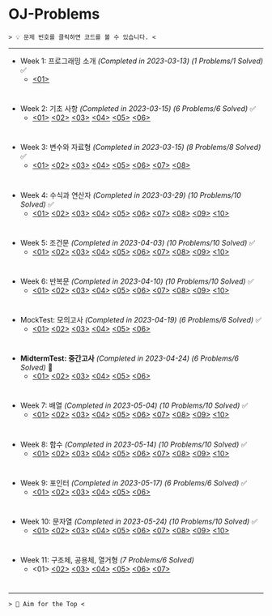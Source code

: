 ﻿# OJ-Problems

```
> 💡 문제 번호를 클릭하면 코드를 볼 수 있습니다. <
```
---
+ Week 1: 프로그래밍 소개 *(Completed in 2023-03-13)* *(1 Problems/1 Solved)* ✅
	+ [<01>](https://github.com/ParrotMan0128/OJ-Problems/blob/ea2684fe0480f35369c310394b6f40bc8639f4c5/Week1/HelloWorld.c)
#
+ Week 2: 기초 사항 *(Completed in 2023-03-15)* *(6 Problems/6 Solved)* ✅
	+ [<01>](https://github.com/ParrotMan0128/OJ-Problems/blob/ea2684fe0480f35369c310394b6f40bc8639f4c5/Week2/Week2_1.c)
	[<02>](https://github.com/ParrotMan0128/OJ-Problems/blob/ea2684fe0480f35369c310394b6f40bc8639f4c5/Week2/Week2_2.c)
	[<03>](https://github.com/ParrotMan0128/OJ-Problems/blob/ea2684fe0480f35369c310394b6f40bc8639f4c5/Week2/Week2_3.c)
	[<04>](https://github.com/ParrotMan0128/OJ-Problems/blob/ea2684fe0480f35369c310394b6f40bc8639f4c5/Week2/Week2_4.c)
	[<05>](https://github.com/ParrotMan0128/OJ-Problems/blob/ea2684fe0480f35369c310394b6f40bc8639f4c5/Week2/Week2_5.c)
	[<06>](https://github.com/ParrotMan0128/OJ-Problems/blob/ea2684fe0480f35369c310394b6f40bc8639f4c5/Week2/Week2_6.c)
#
+ Week 3: 변수와 자료형 *(Completed in 2023-03-15)* *(8 Problems/8 Solved)* ✅
	+ [<01>](https://github.com/ParrotMan0128/OJ-Problems/blob/ea2684fe0480f35369c310394b6f40bc8639f4c5/Week3/Week3_1.c)
	[<02>](https://github.com/ParrotMan0128/OJ-Problems/blob/ea2684fe0480f35369c310394b6f40bc8639f4c5/Week3/Week3_2.c)
	[<03>](https://github.com/ParrotMan0128/OJ-Problems/blob/ea2684fe0480f35369c310394b6f40bc8639f4c5/Week3/Week3_3.c)
	[<04>](https://github.com/ParrotMan0128/OJ-Problems/blob/ea2684fe0480f35369c310394b6f40bc8639f4c5/Week3/Week3_4.c)
	[<05>](https://github.com/ParrotMan0128/OJ-Problems/blob/ea2684fe0480f35369c310394b6f40bc8639f4c5/Week3/Week3_5.c)
	[<06>](https://github.com/ParrotMan0128/OJ-Problems/blob/ea2684fe0480f35369c310394b6f40bc8639f4c5/Week3/Week3_6.c)
	[<07>](https://github.com/ParrotMan0128/OJ-Problems/blob/ea2684fe0480f35369c310394b6f40bc8639f4c5/Week3/Week3_7.c)
	[<08>](https://github.com/ParrotMan0128/OJ-Problems/blob/ea2684fe0480f35369c310394b6f40bc8639f4c5/Week3/Week3_8.c)
#
+ Week 4: 수식과 연산자 *(Completed in 2023-03-29)* *(10 Problems/10 Solved)* ✅
	+ [<01>](https://github.com/ParrotMan0128/OJ-Problems/blob/ea2684fe0480f35369c310394b6f40bc8639f4c5/Week4/Week4_1.c)
	[<02>](https://github.com/ParrotMan0128/OJ-Problems/blob/ea2684fe0480f35369c310394b6f40bc8639f4c5/Week4/Week4_2.c)
	[<03>](https://github.com/ParrotMan0128/OJ-Problems/blob/ea2684fe0480f35369c310394b6f40bc8639f4c5/Week4/Week4_3.c)
	[<04>](https://github.com/ParrotMan0128/OJ-Problems/blob/ea2684fe0480f35369c310394b6f40bc8639f4c5/Week4/Week4_4.c)
	[<05>](https://github.com/ParrotMan0128/OJ-Problems/blob/ea2684fe0480f35369c310394b6f40bc8639f4c5/Week4/Week4_5.c)
	[<06>](https://github.com/ParrotMan0128/OJ-Problems/blob/ea2684fe0480f35369c310394b6f40bc8639f4c5/Week4/Week4_6.c)
	[<07>](https://github.com/ParrotMan0128/OJ-Problems/blob/ea2684fe0480f35369c310394b6f40bc8639f4c5/Week4/Week4_7.c)
	[<08>](https://github.com/ParrotMan0128/OJ-Problems/blob/ea2684fe0480f35369c310394b6f40bc8639f4c5/Week4/Week4_8.c)
	[<09>](https://github.com/ParrotMan0128/OJ-Problems/blob/ea2684fe0480f35369c310394b6f40bc8639f4c5/Week4/Week4_9.c)
	[<10>](https://github.com/ParrotMan0128/OJ-Problems/blob/ea2684fe0480f35369c310394b6f40bc8639f4c5/Week4/Week4_10.c)
#
+ Week 5: 조건문 *(Completed in 2023-04-03)* *(10 Problems/10 Solved)* ✅
	+ [<01>](https://github.com/ParrotMan0128/OJ-Problems/blob/ea2684fe0480f35369c310394b6f40bc8639f4c5/Week5/Week5_1.c)
	[<02>](https://github.com/ParrotMan0128/OJ-Problems/blob/ea2684fe0480f35369c310394b6f40bc8639f4c5/Week5/Week5_2.c)
	[<03>](https://github.com/ParrotMan0128/OJ-Problems/blob/ea2684fe0480f35369c310394b6f40bc8639f4c5/Week5/Week5_3.c)
	[<04>](https://github.com/ParrotMan0128/OJ-Problems/blob/ea2684fe0480f35369c310394b6f40bc8639f4c5/Week5/Week5_4.c)
	[<05>](https://github.com/ParrotMan0128/OJ-Problems/blob/ea2684fe0480f35369c310394b6f40bc8639f4c5/Week5/Week5_5.c)
	[<06>](https://github.com/ParrotMan0128/OJ-Problems/blob/ea2684fe0480f35369c310394b6f40bc8639f4c5/Week5/Week5_6.c)
	[<07>](https://github.com/ParrotMan0128/OJ-Problems/blob/ea2684fe0480f35369c310394b6f40bc8639f4c5/Week5/Week5_7.c)
	[<08>](https://github.com/ParrotMan0128/OJ-Problems/blob/ea2684fe0480f35369c310394b6f40bc8639f4c5/Week5/Week5_8.c)
	[<09>](https://github.com/ParrotMan0128/OJ-Problems/blob/ea2684fe0480f35369c310394b6f40bc8639f4c5/Week5/Week5_9.c)
	[<10>](https://github.com/ParrotMan0128/OJ-Problems/blob/ea2684fe0480f35369c310394b6f40bc8639f4c5/Week5/Week5_10.c) 
# 
+ Week 6: 반복문 *(Completed in 2023-04-10)* *(10 Problems/10 Solved)* ✅
	+ [<01>](https://github.com/ParrotMan0128/OJ-Problems/blob/ea2684fe0480f35369c310394b6f40bc8639f4c5/Week6/Week6_1.c)
	[<02>](https://github.com/ParrotMan0128/OJ-Problems/blob/ea2684fe0480f35369c310394b6f40bc8639f4c5/Week6/Week6_2.c)
	[<03>](https://github.com/ParrotMan0128/OJ-Problems/blob/ea2684fe0480f35369c310394b6f40bc8639f4c5/Week6/Week6_3.c)
	[<04>](https://github.com/ParrotMan0128/OJ-Problems/blob/ea2684fe0480f35369c310394b6f40bc8639f4c5/Week6/Week6_4.c)
	[<05>](https://github.com/ParrotMan0128/OJ-Problems/blob/ea2684fe0480f35369c310394b6f40bc8639f4c5/Week6/Week6_5.c)
	[<06>](https://github.com/ParrotMan0128/OJ-Problems/blob/ea2684fe0480f35369c310394b6f40bc8639f4c5/Week6/Week6_6.c)
	[<07>](https://github.com/ParrotMan0128/OJ-Problems/blob/ea2684fe0480f35369c310394b6f40bc8639f4c5/Week6/Week6_7.c)
	[<08>](https://github.com/ParrotMan0128/OJ-Problems/blob/ea2684fe0480f35369c310394b6f40bc8639f4c5/Week6/Week6_8.c)
	[<09>](https://github.com/ParrotMan0128/OJ-Problems/blob/ea2684fe0480f35369c310394b6f40bc8639f4c5/Week6/Week6_9.c)
	[<10>](https://github.com/ParrotMan0128/OJ-Problems/blob/ea2684fe0480f35369c310394b6f40bc8639f4c5/Week6/Week6_10.c)  
#
+ MockTest: 모의고사 *(Completed in 2023-04-19)* *(6 Problems/6 Solved)* ✅
	+ [<01>](https://github.com/ParrotMan0128/OJ-Problems/blob/ea2684fe0480f35369c310394b6f40bc8639f4c5/MockTest/Problem1.c)
	[<02>](https://github.com/ParrotMan0128/OJ-Problems/blob/ea2684fe0480f35369c310394b6f40bc8639f4c5/MockTest/Problem2.c)
	[<03>](https://github.com/ParrotMan0128/OJ-Problems/blob/ea2684fe0480f35369c310394b6f40bc8639f4c5/MockTest/Problem3.c)
	[<04>](https://github.com/ParrotMan0128/OJ-Problems/blob/ea2684fe0480f35369c310394b6f40bc8639f4c5/MockTest/Problem4.c)
	[<05>](https://github.com/ParrotMan0128/OJ-Problems/blob/ea2684fe0480f35369c310394b6f40bc8639f4c5/MockTest/Problem5.c)
	[<06>](https://github.com/ParrotMan0128/OJ-Problems/blob/ea2684fe0480f35369c310394b6f40bc8639f4c5/MockTest/Problem6.c)
#  
+ **MidtermTest: 중간고사** *(Completed in 2023-04-24)* *(6 Problems/6 Solved)* 💯
	+ [<01>](https://github.com/ParrotMan0128/OJ-Problems/blob/ea2684fe0480f35369c310394b6f40bc8639f4c5/MidtermTest/Problem1.c)
	[<02>](https://github.com/ParrotMan0128/OJ-Problems/blob/ea2684fe0480f35369c310394b6f40bc8639f4c5/MidtermTest/Problem2.c)
	[<03>](https://github.com/ParrotMan0128/OJ-Problems/blob/ea2684fe0480f35369c310394b6f40bc8639f4c5/MidtermTest/Problem3.c)
	[<04>](https://github.com/ParrotMan0128/OJ-Problems/blob/ea2684fe0480f35369c310394b6f40bc8639f4c5/MidtermTest/Problem4.c)
	[<05>](https://github.com/ParrotMan0128/OJ-Problems/blob/ea2684fe0480f35369c310394b6f40bc8639f4c5/MidtermTest/Problem5.c)
	[<06>](https://github.com/ParrotMan0128/OJ-Problems/blob/ea2684fe0480f35369c310394b6f40bc8639f4c5/MidtermTest/Problem6.c)  
#
+ Week 7: 배열 *(Completed in 2023-05-04)* *(10 Problems/10 Solved)* ✅
	+ [<01>](https://github.com/ParrotMan0128/OJ-Problems/blob/ea2684fe0480f35369c310394b6f40bc8639f4c5/Week7/Week7_1.c)
	[<02>](https://github.com/ParrotMan0128/OJ-Problems/blob/ea2684fe0480f35369c310394b6f40bc8639f4c5/Week7/Week7_2.c)
	[<03>](https://github.com/ParrotMan0128/OJ-Problems/blob/ea2684fe0480f35369c310394b6f40bc8639f4c5/Week7/Week7_3.c)
	[<04>](https://github.com/ParrotMan0128/OJ-Problems/blob/ea2684fe0480f35369c310394b6f40bc8639f4c5/Week7/Week7_4.c)
	[<05>](https://github.com/ParrotMan0128/OJ-Problems/blob/ea2684fe0480f35369c310394b6f40bc8639f4c5/Week7/Week7_5.c)
	[<06>](https://github.com/ParrotMan0128/OJ-Problems/blob/ea2684fe0480f35369c310394b6f40bc8639f4c5/Week7/Week7_6.c)
	[<07>](https://github.com/ParrotMan0128/OJ-Problems/blob/ea2684fe0480f35369c310394b6f40bc8639f4c5/Week7/Week7_7.c)
	[<08>](https://github.com/ParrotMan0128/OJ-Problems/blob/ea2684fe0480f35369c310394b6f40bc8639f4c5/Week7/Week7_8.c)
	[<09>](https://github.com/ParrotMan0128/OJ-Problems/blob/ea2684fe0480f35369c310394b6f40bc8639f4c5/Week7/Week7_9.c)
	[<10>](https://github.com/ParrotMan0128/OJ-Problems/blob/ea2684fe0480f35369c310394b6f40bc8639f4c5/Week7/Week7_10.c) 
# 
+ Week 8: 함수 *(Completed in 2023-05-14)* *(10 Problems/10 Solved)* ✅
	+ [<01>](https://github.com/ParrotMan0128/OJ-Problems/blob/ea2684fe0480f35369c310394b6f40bc8639f4c5/Week8/Week8_1.c)
	[<02>](https://github.com/ParrotMan0128/OJ-Problems/blob/ea2684fe0480f35369c310394b6f40bc8639f4c5/Week8/Week8_2.c)
	[<03>](https://github.com/ParrotMan0128/OJ-Problems/blob/ea2684fe0480f35369c310394b6f40bc8639f4c5/Week8/Week8_3.c)
	[<04>](https://github.com/ParrotMan0128/OJ-Problems/blob/ea2684fe0480f35369c310394b6f40bc8639f4c5/Week8/Week8_4.c)
	[<05>](https://github.com/ParrotMan0128/OJ-Problems/blob/ea2684fe0480f35369c310394b6f40bc8639f4c5/Week8/Week8_5.c)
	[<06>](https://github.com/ParrotMan0128/OJ-Problems/blob/ea2684fe0480f35369c310394b6f40bc8639f4c5/Week8/Week8_6.c)
	[<07>](https://github.com/ParrotMan0128/OJ-Problems/blob/ea2684fe0480f35369c310394b6f40bc8639f4c5/Week8/Week8_7.c)
	[<08>](https://github.com/ParrotMan0128/OJ-Problems/blob/ea2684fe0480f35369c310394b6f40bc8639f4c5/Week8/Week8_8.c)
	[<09>](https://github.com/ParrotMan0128/OJ-Problems/blob/ea2684fe0480f35369c310394b6f40bc8639f4c5/Week8/Week8_9.c)
	[<10>](https://github.com/ParrotMan0128/OJ-Problems/blob/ea2684fe0480f35369c310394b6f40bc8639f4c5/Week8/Week8_10.c)
#  
+ Week 9: 포인터 *(Completed in 2023-05-17)* *(6 Problems/6 Solved)* ✅
	+ [<01>](https://github.com/ParrotMan0128/OJ-Problems/blob/ea2684fe0480f35369c310394b6f40bc8639f4c5/Week9/Week9_1.c)
	[<02>](https://github.com/ParrotMan0128/OJ-Problems/blob/ea2684fe0480f35369c310394b6f40bc8639f4c5/Week9/Week9_2.c)
	[<03>](https://github.com/ParrotMan0128/OJ-Problems/blob/ea2684fe0480f35369c310394b6f40bc8639f4c5/Week9/Week9_3.c)
	[<04>](https://github.com/ParrotMan0128/OJ-Problems/blob/ea2684fe0480f35369c310394b6f40bc8639f4c5/Week9/Week9_4.c)
	[<05>](https://github.com/ParrotMan0128/OJ-Problems/blob/ea2684fe0480f35369c310394b6f40bc8639f4c5/Week9/Week9_5.c)
	[<06>](https://github.com/ParrotMan0128/OJ-Problems/blob/ea2684fe0480f35369c310394b6f40bc8639f4c5/Week9/Week9_6.c)
# 
+ Week 10: 문자열 *(Completed in 2023-05-24)* *(10 Problems/10 Solved)* ✅
	+ [<01>](https://github.com/ParrotMan0128/OJ-Problems/blob/ea2684fe0480f35369c310394b6f40bc8639f4c5/Week10/Week10_1.c)
	[<02>](https://github.com/ParrotMan0128/OJ-Problems/blob/ea2684fe0480f35369c310394b6f40bc8639f4c5/Week10/Week10_2.c)
	[<03>](https://github.com/ParrotMan0128/OJ-Problems/blob/ea2684fe0480f35369c310394b6f40bc8639f4c5/Week10/Week10_3.c)
	[<04>](https://github.com/ParrotMan0128/OJ-Problems/blob/ea2684fe0480f35369c310394b6f40bc8639f4c5/Week10/Week10_4.c)
	[<05>](https://github.com/ParrotMan0128/OJ-Problems/blob/ea2684fe0480f35369c310394b6f40bc8639f4c5/Week10/Week10_5.c)
	[<06>](https://github.com/ParrotMan0128/OJ-Problems/blob/ea2684fe0480f35369c310394b6f40bc8639f4c5/Week10/Week10_6.c)
	[<07>](https://github.com/ParrotMan0128/OJ-Problems/blob/ea2684fe0480f35369c310394b6f40bc8639f4c5/Week10/Week10_7.c)
	[<08>](https://github.com/ParrotMan0128/OJ-Problems/blob/ea2684fe0480f35369c310394b6f40bc8639f4c5/Week10/Week10_8.c)
	[<09>](https://github.com/ParrotMan0128/OJ-Problems/blob/ea2684fe0480f35369c310394b6f40bc8639f4c5/Week10/Week10_9.c)
	[<10>](https://github.com/ParrotMan0128/OJ-Problems/blob/ea2684fe0480f35369c310394b6f40bc8639f4c5/Week10/Week10_10.c)
#
+ Week 11: 구조체, 공용체, 열거형 *(7 Problems/6 Solved)*
	+ <01>
	[<02>](https://github.com/ParrotMan0128/OJ-Problems/blob/ea2684fe0480f35369c310394b6f40bc8639f4c5/Week11/Week11_2.c)
	[<03>](https://github.com/ParrotMan0128/OJ-Problems/blob/ea2684fe0480f35369c310394b6f40bc8639f4c5/Week11/Week11_3.c)
	[<04>](https://github.com/ParrotMan0128/OJ-Problems/blob/ea2684fe0480f35369c310394b6f40bc8639f4c5/Week11/Week11_4.c)
	[<05>](https://github.com/ParrotMan0128/OJ-Problems/blob/ea2684fe0480f35369c310394b6f40bc8639f4c5/Week11/Week11_5.c)
	[<06>](https://github.com/ParrotMan0128/OJ-Problems/blob/ea2684fe0480f35369c310394b6f40bc8639f4c5/Week11/Week11_6.c)
	[<07>](https://github.com/ParrotMan0128/OJ-Problems/blob/ea2684fe0480f35369c310394b6f40bc8639f4c5/Week11/Week11_7.c)
#
---
```
> 💯 Aim for the Top <
```
